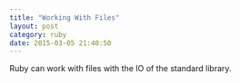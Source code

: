```yaml
---
title: "Working With Files" 
layout: post
category: ruby
date: 2015-03-05 21:40:50 
---
```


Ruby can work with files with the IO of the standard library.